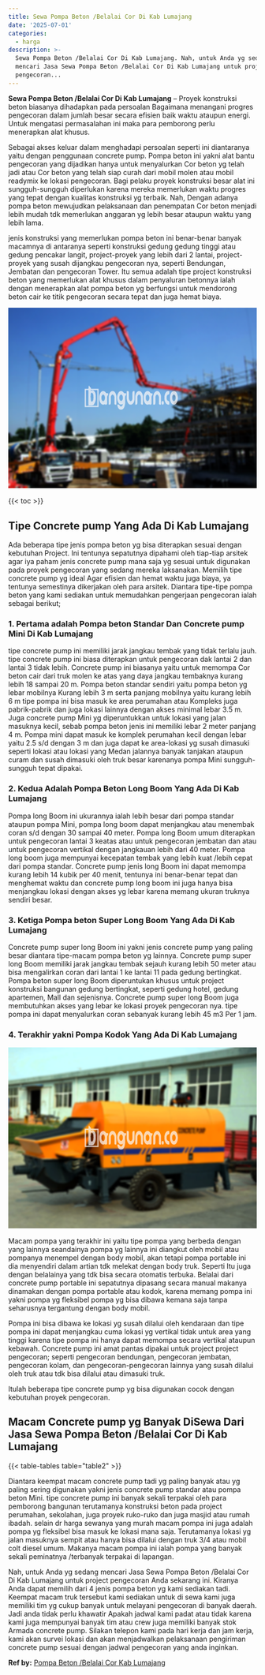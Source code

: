 ```yaml
---
title: Sewa Pompa Beton /Belalai Cor Di Kab Lumajang
date: '2025-07-01'
categories:
  - harga
description: >-
  Sewa Pompa Beton /Belalai Cor Di Kab Lumajang. Nah, untuk Anda yg sedang
  mencari Jasa Sewa Pompa Beton /Belalai Cor Di Kab Lumajang untuk project
  pengecoran...
---
```


**Sewa Pompa Beton /Belalai Cor Di Kab Lumajang** – Proyek konstruksi beton biasanya dihadapkan pada persoalan Bagaimana menangani progres pengecoran dalam jumlah besar secara efisien baik waktu ataupun energi. Untuk mengatasi permasalahan ini maka para pemborong perlu menerapkan alat khusus.

Sebagai akses keluar dalam menghadapi persoalan seperti ini diantaranya yaitu dengan penggunaan concrete pump. Pompa beton ini yakni alat bantu pengecoran yang dijadikan hanya untuk menyalurkan Cor beton yg telah jadi atau Cor beton yang telah siap curah dari mobil molen atau mobil readymix ke lokasi pengecoran. Bagi pelaku proyek konstruksi besar alat ini sungguh-sungguh diperlukan karena mereka memerlukan waktu progres yang tepat dengan kualitas konstruksi yg terbaik. Nah, Dengan adanya pompa beton mewujudkan pelaksanaan dan penempatan Cor beton menjadi lebih mudah tdk memerlukan anggaran yg lebih besar ataupun waktu yang lebih lama.

jenis konstruksi yang memerlukan pompa beton ini benar-benar banyak macamnya di antaranya seperti konstruksi gedung gedung tinggi atau gedung pencakar langit, project-proyek yang lebih dari 2 lantai, project-proyek yang susah dijangkau pengecoran nya, seperti Bendungan, Jembatan dan pengecoran Tower. Itu semua adalah tipe project konstruksi beton yang memerlukan alat khusus dalam penyaluran betonnya ialah dengan menerapkan alat pompa beton yg berfungsi untuk mendorong beton cair ke titik pengecoran secara tepat dan juga hemat biaya.

![Sewa Pompa Beton /Belalai Cor Di Kab Lumajang](/images/sewa-concrete-pump-21.png)

{{< toc >}}

## Tipe Concrete pump Yang Ada Di Kab Lumajang

Ada beberapa tipe jenis pompa beton yg bisa diterapkan sesuai dengan kebutuhan Project. Ini tentunya sepatutnya dipahami oleh tiap-tiap arsitek agar iya paham jenis concrete pump mana saja yg sesuai untuk digunakan pada proyek pengecoran yang sedang mereka laksanakan. Memilih tipe concrete pump yg ideal Agar efisien dan hemat waktu juga biaya, ya tentunya semestinya dikerjakan oleh para arsitek. Diantara tipe-tipe pompa beton yang kami sediakan untuk memudahkan pengerjaan pengecoran ialah sebagai berikut;

### 1\. Pertama adalah Pompa beton Standar Dan Concrete pump Mini Di Kab Lumajang

tipe concrete pump ini memiliki jarak jangkau tembak yang tidak terlalu jauh. tipe concrete pump ini biasa diterapkan untuk pengecoran dak lantai 2 dan lantai 3 tidak lebih. Concrete pump ini biasanya yaitu untuk memompa Cor beton cair dari truk molen ke atas yang daya jangkau tembaknya kurang lebih 18 sampai 20 m. Pompa beton standar sendiri yaitu pompa beton yg lebar mobilnya Kurang lebih 3 m serta panjang mobilnya yaitu kurang lebih 6 m tipe pompa ini bisa masuk ke area perumahan atau Kompleks juga pabrik-pabrik dan juga lokasi lainnya dengan akses minimal lebar 3.5 m. Juga concrete pump Mini yg diperuntukkan untuk lokasi yang jalan masuknya kecil, sebab pompa beton jenis ini memiliki lebar 2 meter panjang 4 m. Pompa mini dapat masuk ke komplek perumahan kecil dengan lebar yaitu 2.5 s/d dengan 3 m dan juga dapat ke area-lokasi yg susah dimasuki seperti lokasi atau lokasi yang Medan jalannya banyak tanjakan ataupun curam dan susah dimasuki oleh truk besar karenanya pompa Mini sungguh-sungguh tepat dipakai.

### 2\. Kedua Adalah Pompa Beton Long Boom Yang Ada Di Kab Lumajang

Pompa long Boom ini ukurannya ialah lebih besar dari pompa standar ataupun pompa Mini, pompa long boom dapat menjangkau atau menembak coran s/d dengan 30 sampai 40 meter. Pompa long Boom umum diterapkan untuk pengecoran lantai 3 keatas atau untuk pengecoran jembatan dan atau untuk pengecoran vertikal dengan jangkauan lebih dari 40 meter. Pompa long boom juga mempunyai kecepatan tembak yang lebih kuat /lebih cepat dari pompa standar. Concrete pump jenis long Boom ini dapat memompa kurang lebih 14 kubik per 40 menit, tentunya ini benar-benar tepat dan menghemat waktu dan concrete pump long boom ini juga hanya bisa menjangkau lokasi dengan akses yg lebar karena memang ukuran truknya sendiri besar.

### 3\. Ketiga Pompa beton Super Long Boom Yang Ada Di Kab Lumajang

Concrete pump super long Boom ini yakni jenis concrete pump yang paling besar diantara tipe-macam pompa beton yg lainnya. Concrete pump super long Boom memiliki jarak jangkau tembak sejauh kurang lebih 50 meter atau bisa mengalirkan coran dari lantai 1 ke lantai 11 pada gedung bertingkat. Pompa beton super long Boom diperuntukan khusus untuk project konstruksi bangunan gedung bertingkat, seperti gedung hotel, gedung apartemen, Mall dan sejenisnya. Concrete pump super long Boom juga membutuhkan akses yang lebar ke lokasi proyek pengecoran nya. tipe pompa ini dapat menyalurkan coran sebanyak kurang lebih 45 m3 Per 1 jam.

### 4\. Terakhir yakni Pompa Kodok Yang Ada Di Kab Lumajang

![Sewa Pompa Beton /Belalai Cor Di Kab Lumajang](/images/sewa-concrete-pump-07.png)

Macam pompa yang terakhir ini yaitu tipe pompa yang berbeda dengan yang lainnya seandainya pompa yg lainnya ini diangkut oleh mobil atau pompanya menempel dengan body mobil, akan tetapi pompa portable ini dia menyendiri dalam artian tdk melekat dengan body truk. Seperti Itu juga dengan belalainya yang tdk bisa secara otomatis terbuka. Belalai dari concrete pump portable ini sepatutnya dipasang secara manual makanya dinamakan dengan pompa portable atau kodok, karena memang pompa ini yakni pompa yg fleksibel pompa yg bisa dibawa kemana saja tanpa seharusnya tergantung dengan body mobil.

Pompa ini bisa dibawa ke lokasi yg susah dilalui oleh kendaraan dan tipe pompa ini dapat menjangkau cuma lokasi yg vertikal tidak untuk area yang tinggi karena tipe pompa ini hanya dapat memompa secara vertikal ataupun kebawah. Concrete pump ini amat pantas dipakai untuk project project pengecoran; seperti pengecoran bendungan, pengecoran jembatan, pengecoran kolam, dan pengecoran-pengecoran lainnya yang susah dilalui oleh truk atau tdk bisa dilalui atau dimasuki truk.

Itulah beberapa tipe concrete pump yg bisa digunakan cocok dengan kebutuhan proyek pengecoran.

## Macam Concrete pump yg Banyak DiSewa Dari Jasa Sewa Pompa Beton /Belalai Cor Di Kab Lumajang

{{< table-tables table="table2" >}}

Diantara keempat macam concrete pump tadi yg paling banyak atau yg paling sering digunakan yakni jenis concrete pump standar atau pompa beton Mini. tipe concrete pump ini banyak sekali terpakai oleh para pemborong bangunan terutamanya konstruksi beton pada project perumahan, sekolahan, juga proyek ruko-ruko dan juga masjid atau rumah ibadah. selain dr harga sewanya yang murah macam pompa ini juga adalah pompa yg fleksibel bisa masuk ke lokasi mana saja. Terutamanya lokasi yg jalan masuknya sempit atau hanya bisa dilalui dengan truk 3/4 atau mobil colt diesel umum. Makanya macam pompa ini ialah pompa yang banyak sekali peminatnya /terbanyak terpakai di lapangan.

Nah, untuk Anda yg sedang mencari Jasa Sewa Pompa Beton /Belalai Cor Di Kab Lumajang untuk project pengecoran Anda sekarang ini. Kiranya Anda dapat memilih dari 4 jenis pompa beton yg kami sediakan tadi. Keempat macam truk tersebut kami sediakan untuk di sewa kami juga memiliki tim yg cukup banyak untuk melayani pengecoran di banyak daerah. Jadi anda tidak perlu khawatir Apakah jadwal kami padat atau tidak karena kami juga mempunyai banyak tim atau crew juga memiliki banyak stok Armada concrete pump. Silakan telepon kami pada hari kerja dan jam kerja, kami akan survei lokasi dan akan menjadwalkan pelaksanaan pengiriman concrete pump sesuai dengan jadwal pengecoran yang anda inginkan.

**Ref by:** [Pompa Beton /Belalai Cor Kab Lumajang](https://id.wikipedia.org/wiki/Pompa)
